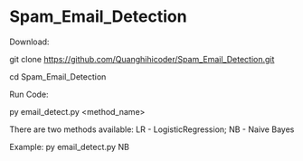 # Spam_Email_Detection

Download:

git clone https://github.com/Quanghihicoder/Spam_Email_Detection.git

cd Spam_Email_Detection

Run Code:

py email_detect.py <method_name>

There are two methods available: LR - LogisticRegression; NB - Naive Bayes

Example: py email_detect.py NB
